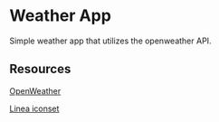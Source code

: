 # Weather App

Simple weather app that utilizes the openweather API.

## Resources

[OpenWeather](https://openweathermap.org/)

[Linea iconset](https://github.com/linea-io/Linea-Iconset)
